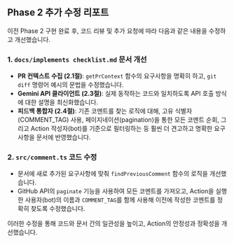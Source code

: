 ## Phase 2 추가 수정 리포트

이전 Phase 2 구현 완료 후, 코드 리뷰 및 추가 요청에 따라 다음과 같은 내용을 수정하고 개선했습니다.

### 1. `docs/implements checklist.md` 문서 개선
- **PR 컨텍스트 수집 (2.1절)**: `getPrContext` 함수의 요구사항을 명확히 하고, `git diff` 명령어 예시의 문법을 수정했습니다.
- **Gemini API 클라이언트 (2.3절)**: 실제 동작하는 코드와 일치하도록 API 호출 방식에 대한 설명을 최신화했습니다.
- **피드백 통합자 (2.4절)**: 기존 코멘트를 찾는 로직에 대해, 고유 식별자(COMMENT_TAG) 사용, 페이지네이션(pagination)을 통한 모든 코멘트 순회, 그리고 Action 작성자(bot)를 기준으로 필터링하는 등 훨씬 더 견고하고 명확한 요구사항을 문서에 반영했습니다.

### 2. `src/comment.ts` 코드 수정
- 문서에 새로 추가된 요구사항에 맞춰 `findPreviousComment` 함수의 로직을 개선했습니다.
- GitHub API의 `paginate` 기능을 사용하여 모든 코멘트를 가져오고, Action을 실행한 사용자(bot)의 이름과 `COMMENT_TAG`를 함께 사용해 이전에 작성한 코멘트를 정확히 찾도록 수정했습니다.

이러한 수정을 통해 코드와 문서 간의 일관성을 높이고, Action의 안정성과 정확성을 개선했습니다.
